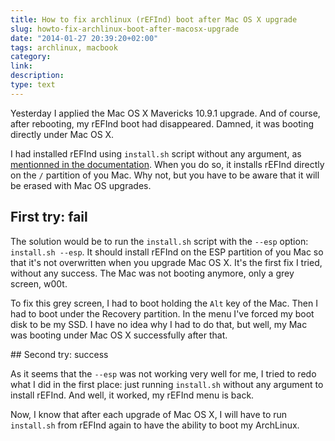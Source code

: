 ```yaml
---
title: How to fix archlinux (rEFInd) boot after Mac OS X upgrade
slug: howto-fix-archlinux-boot-after-macosx-upgrade
date: "2014-01-27 20:39:20+02:00"
tags: archlinux, macbook
category: 
link: 
description: 
type: text
---
```


Yesterday I applied the Mac OS X Mavericks 10.9.1 upgrade. And of course, after rebooting, my rEFInd boot had disappeared. Damned, it was booting directly under Mac OS X.

<!-- TEASER_END -->

I had installed rEFInd using `install.sh` script without any argument, as [mentionned in the documentation](http://www.rodsbooks.com/refind/installing.html#quickstart). When you do so, it installs rEFInd directly on the `/` partition of you Mac. Why not, but you have to be aware that it will be erased with Mac OS upgrades.

## First try: fail

The solution would be to run the `install.sh` script with the `--esp` option: `install.sh --esp`. It should install rEFInd on the ESP partition of you Mac so that it's not overwritten when you upgrade Mac OS X. It's the first fix I tried, without any success. The Mac was not booting anymore, only a grey screen, w00t.

To fix this grey screen, I had to boot holding the `Alt` key of the Mac. Then I had to boot under the Recovery partition. In the menu I've forced my boot disk to be my SSD. I have no idea why I had to do that, but well, my Mac was booting under Mac OS X successfully after that.

## Second try: success

As it seems that the `--esp` was not working very well for me, I tried to redo what I did in the first place: just running `install.sh` without any argument to install rEFInd. And well, it worked, my rEFInd menu is back.

Now, I know that after each upgrade of Mac OS X, I will have to run `install.sh` from rEFInd again to have the ability to boot my ArchLinux.
